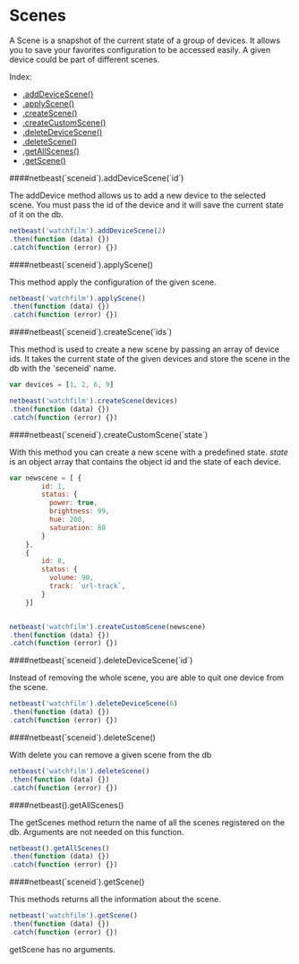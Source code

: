 # Scenes

A Scene is a snapshot of the current state of a group of devices. It allows you to save your favorites configuration to be accessed easily.
A given device could be part of different scenes.

Index:

* [.addDeviceScene()](#addDeviceScene)
* [.applyScene()](#applyScene)
* [.createScene()](#createScene)
* [.createCustomScene()](#createCustomScene)
* [.deleteDeviceScene()](#deleteDeviceScene)
* [.deleteScene()](#deleteScene)
* [.getAllScenes()](#getAllScenes)
* [.getScene()](#getScene)

<a name="addDeviceScene">
####netbeast(`sceneid`).addDeviceScene(`id`)

The addDevice method allows us to add a new device to the selected scene. You must pass the id of the device and it will save the current state of it on the db.

````javascript
netbeast('watchfilm').addDeviceScene(2)
.then(function (data) {})
.catch(function (error) {})
````

<a name="applyScene">
####netbeast(`sceneid`).applyScene()

This method apply the configuration of the given scene.

````javascript
netbeast('watchfilm').applyScene()
.then(function (data) {})
.catch(function (error) {})
````

<a name="createScene">
####netbeast(`sceneid`).createScene(`ids`)

This method is used to create a new scene by passing an array of device ids. It takes the current state of the given devices and store the scene in the db with the 'seceneid' name.

````javascript
var devices = [1, 2, 6, 9]

netbeast('watchfilm').createScene(devices)
.then(function (data) {})
.catch(function (error) {})
````

<a name="createCustomScene">
####netbeast(`sceneid`).createCustomScene(`state`)

With this method you can create a new scene with a predefined state. *state* is an object array that contains the object id and the state of each device.

````javascript
var newscene = [ {
        id: 1,
        status: {
          power: true,
          brightness: 99,
          hue: 200,
          saturation: 80
        }
    },
    {
        id: 8,
        status: {
          volume: 90,
          track: `url-track`,
        }
    }]


netbeast('watchfilm').createCustomScene(newscene)
.then(function (data) {})
.catch(function (error) {})
````

<a name="deleteDeviceScene">
####netbeast(`sceneid`).deleteDeviceScene(`id`)

Instead of removing the whole scene, you are able to quit one device from the scene.

````javascript
netbeast('watchfilm').deleteDeviceScene(6)
.then(function (data) {})
.catch(function (error) {})
````

<a name="deleteScene">
####netbeast(`sceneid`).deleteScene()

With delete you can remove a given scene from the db

````javascript
netbeast('watchfilm').deleteScene()
.then(function (data) {})
.catch(function (error) {})
````

<a name="getAllScenes">
####netbeast().getAllScenes()

The getScenes method return the name of all the scenes registered on the db.
Arguments are not needed on this function.

````javascript
netbeast().getAllScenes()
.then(function (data) {})
.catch(function (error) {})
````

<a name="getScene">
####netbeast(`sceneid`).getScene()

This methods returns all the information about the scene.

````javascript
netbeast('watchfilm').getScene()
.then(function (data) {})
.catch(function (error) {})
````
getScene has no arguments.
